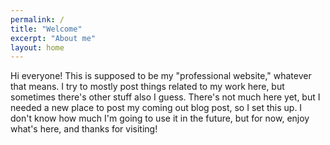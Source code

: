 ```yaml
---
permalink: /
title: "Welcome"
excerpt: "About me"
layout: home
---
```


Hi everyone! This is supposed to be my "professional website," whatever that means.  I try to mostly post things related to my work here, but sometimes there's other stuff also I guess.  There's not much here yet, but I needed a new place to post my coming out blog post, so I set this up.  I don't know how much I'm going to use it in the future, but for now, enjoy what's here, and thanks for visiting!
